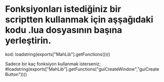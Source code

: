 # Fonksiyonları istediğiniz bir scriptten kullanmak için aşşağıdaki kodu .lua dosyasının başına yerleştirin.
kod: loadstring(exports["MahLib"].getFunctions())()

Sadece bir kaç fonksiyon kullanmak isterseniz;
#loadstring(exports["MahLib"].getFunctions("guiCreateWindow","guiCreateButton"))()
